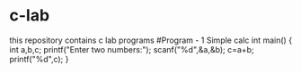 # c-lab
this repository contains c lab programs
#Program - 1 Simple calc
int main()
{
  int a,b,c;
  printf("Enter two numbers:");
  scanf("%d",&a,&b);
  c=a+b;
  printf("%d",c);
}
